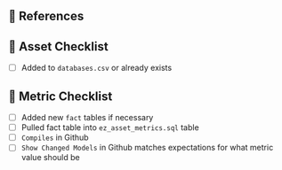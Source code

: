 ## :pushpin: References

## 🎄 Asset Checklist

- [ ] Added to `databases.csv` or already exists

## 🧮 Metric Checklist

- [ ] Added new `fact` tables if necessary
- [ ] Pulled fact table into `ez_asset_metrics.sql` table
- [ ] `Compiles` in Github
- [ ] `Show Changed Models` in Github matches expectations for what metric value should be
